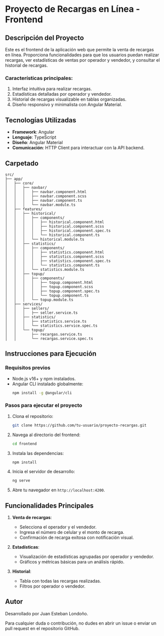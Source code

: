
# Proyecto de Recargas en Línea - Frontend

## Descripción del Proyecto

Este es el frontend de la aplicación web que permite la venta de recargas en línea. Proporciona funcionalidades para que los usuarios puedan realizar recargas, ver estadísticas de ventas por operador y vendedor, y consultar el historial de recargas.

### Características principales:
1. Interfaz intuitiva para realizar recargas.
2. Estadísticas detalladas por operador y vendedor.
3. Historial de recargas visualizable en tablas organizadas.
4. Diseño responsivo y minimalista con Angular Material.

## Tecnologías Utilizadas

- **Framework**: Angular
- **Lenguaje**: TypeScript
- **Diseño**: Angular Material
- **Comunicación**: HTTP Client para interactuar con la API backend.

## Carpetado

```
src/
├── app/
│   ├── core/
│   │   ├── navbar/
│   │   │   ├── navbar.component.html
│   │   │   ├── navbar.component.scss
│   │   │   ├── navbar.component.ts
│   │   │   └── navbar.module.ts
│   ├── features/
│   │   ├── historical/
│   │   │   ├── components/
│   │   │   │   ├── historical.component.html
│   │   │   │   ├── historical.component.scss
│   │   │   │   ├── historical.component.spec.ts
│   │   │   │   └── historical.component.ts
│   │   │   └── historical.module.ts
│   │   ├── statistics/
│   │   │   ├── components/
│   │   │   │   ├── statistics.component.html
│   │   │   │   ├── statistics.component.scss
│   │   │   │   ├── statistics.component.spec.ts
│   │   │   │   └── statistics.component.ts
│   │   │   └── statistics.module.ts
│   │   ├── topup/
│   │   │   ├── components/
│   │   │   │   ├── topup.component.html
│   │   │   │   ├── topup.component.scss
│   │   │   │   ├── topup.component.spec.ts
│   │   │   │   └── topup.component.ts
│   │   │   └── topup.module.ts
│   ├── services/
│   │   ├── sellers/
│   │   │   ├── seller.service.ts
│   │   ├── statistics/
│   │   │   ├── statistics.service.ts
│   │   │   └── statistics.service.spec.ts
│   │   └── topup/
│   │       ├── recargas.service.ts
│   │       └── recargas.service.spec.ts
```

## Instrucciones para Ejecución

### Requisitos previos
- Node.js v16+ y npm instalados.
- Angular CLI instalado globalmente:
  ```bash
  npm install -g @angular/cli
  ```

### Pasos para ejecutar el proyecto

1. Clona el repositorio:
   ```bash
   git clone https://github.com/tu-usuario/proyecto-recargas.git
   ```
2. Navega al directorio del frontend:
   ```bash
   cd frontend
   ```
3. Instala las dependencias:
   ```bash
   npm install
   ```
4. Inicia el servidor de desarrollo:
   ```bash
   ng serve
   ```
5. Abre tu navegador en `http://localhost:4200`.

## Funcionalidades Principales

1. **Venta de recargas**:
   - Selecciona el operador y el vendedor.
   - Ingresa el número de celular y el monto de recarga.
   - Confirmación de recarga exitosa con notificación visual.

2. **Estadísticas**:
   - Visualización de estadísticas agrupadas por operador y vendedor.
   - Gráficos y métricas básicas para un análisis rápido.

3. **Historial**:
   - Tabla con todas las recargas realizadas.
   - Filtros por operador o vendedor.

## Autor
Desarrollado por Juan Esteban Londoño.

Para cualquier duda o contribución, no dudes en abrir un issue o enviar un pull request en el repositorio GitHub.
